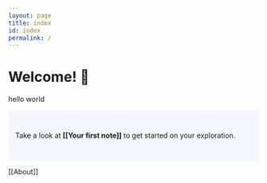 ```yaml
---
layout: page
title: index
id: index
permalink: /
---
```


# Welcome! 🌱

hello world

<p style="padding: 3em 1em; background: #f5f7ff; border-radius: 4px;">
  Take a look at <span style="font-weight: bold">[[Your first note]]</span> to get started on your exploration.
</p>

[[About]]

<style>
  .wrapper {
    max-width: 46em;
  }
</style>
